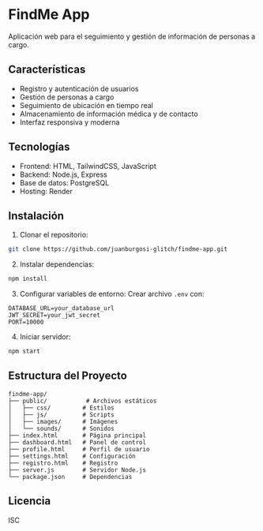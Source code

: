 # FindMe App

Aplicación web para el seguimiento y gestión de información de personas a cargo.

## Características

- Registro y autenticación de usuarios
- Gestión de personas a cargo
- Seguimiento de ubicación en tiempo real
- Almacenamiento de información médica y de contacto
- Interfaz responsiva y moderna

## Tecnologías

- Frontend: HTML, TailwindCSS, JavaScript
- Backend: Node.js, Express
- Base de datos: PostgreSQL
- Hosting: Render

## Instalación

1. Clonar el repositorio:
```bash
git clone https://github.com/juanburgosi-glitch/findme-app.git
```

2. Instalar dependencias:
```bash
npm install
```

3. Configurar variables de entorno:
Crear archivo `.env` con:
```
DATABASE_URL=your_database_url
JWT_SECRET=your_jwt_secret
PORT=10000
```

4. Iniciar servidor:
```bash
npm start
```

## Estructura del Proyecto

```
findme-app/
├── public/           # Archivos estáticos
│   ├── css/         # Estilos
│   ├── js/          # Scripts
│   ├── images/      # Imágenes
│   └── sounds/      # Sonidos
├── index.html       # Página principal
├── dashboard.html   # Panel de control
├── profile.html     # Perfil de usuario
├── settings.html    # Configuración
├── registro.html    # Registro
├── server.js        # Servidor Node.js
└── package.json     # Dependencias
```

## Licencia

ISC

